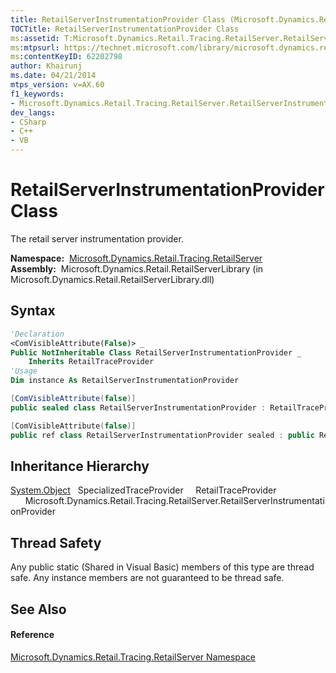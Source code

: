 ```yaml
---
title: RetailServerInstrumentationProvider Class (Microsoft.Dynamics.Retail.Tracing.RetailServer)
TOCTitle: RetailServerInstrumentationProvider Class
ms:assetid: T:Microsoft.Dynamics.Retail.Tracing.RetailServer.RetailServerInstrumentationProvider
ms:mtpsurl: https://technet.microsoft.com/library/microsoft.dynamics.retail.tracing.retailserver.retailserverinstrumentationprovider(v=AX.60)
ms:contentKeyID: 62202798
author: Khairunj
ms.date: 04/21/2014
mtps_version: v=AX.60
f1_keywords:
- Microsoft.Dynamics.Retail.Tracing.RetailServer.RetailServerInstrumentationProvider
dev_langs:
- CSharp
- C++
- VB
---
```


# RetailServerInstrumentationProvider Class

The retail server instrumentation provider.

**Namespace:**  [Microsoft.Dynamics.Retail.Tracing.RetailServer](microsoft-dynamics-retail-tracing-retailserver-namespace.md)  
**Assembly:**  Microsoft.Dynamics.Retail.RetailServerLibrary (in Microsoft.Dynamics.Retail.RetailServerLibrary.dll)

## Syntax

``` vb
'Declaration
<ComVisibleAttribute(False)> _
Public NotInheritable Class RetailServerInstrumentationProvider _
    Inherits RetailTraceProvider
'Usage
Dim instance As RetailServerInstrumentationProvider
```

``` csharp
[ComVisibleAttribute(false)]
public sealed class RetailServerInstrumentationProvider : RetailTraceProvider
```

``` c++
[ComVisibleAttribute(false)]
public ref class RetailServerInstrumentationProvider sealed : public RetailTraceProvider
```

## Inheritance Hierarchy

[System.Object](https://technet.microsoft.com/library/e5kfa45b\(v=ax.60\))  
  SpecializedTraceProvider  
    RetailTraceProvider  
      Microsoft.Dynamics.Retail.Tracing.RetailServer.RetailServerInstrumentationProvider  

## Thread Safety

Any public static (Shared in Visual Basic) members of this type are thread safe. Any instance members are not guaranteed to be thread safe.

## See Also

#### Reference

[Microsoft.Dynamics.Retail.Tracing.RetailServer Namespace](microsoft-dynamics-retail-tracing-retailserver-namespace.md)

